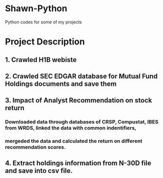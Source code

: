 # Shawn-Python
Python codes for some of my projects
# Project Description
## 1. Crawled H1B webiste
## 2. Crawled SEC EDGAR database for Mutual Fund Holdings documents and save them
## 3. Impact of Analyst Recommendation on stock return
### Downloaded data through databases of CRSP, Compustat, IBES from WRDS, linked the data with common indentifiers,
### mergeded the data and calculated the return on different recommendation scores.
## 4. Extract holdings information from N-30D file and save into csv file.
